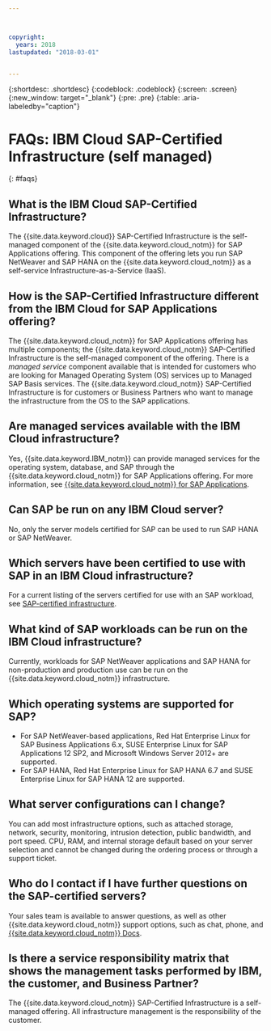 ```yaml
---



copyright:
  years: 2018
lastupdated: "2018-03-01"


---
```


{:shortdesc: .shortdesc}
{:codeblock: .codeblock}
{:screen: .screen}
{:new_window: target="_blank"}
{:pre: .pre}
{:table: .aria-labeledby="caption"}

# FAQs: IBM Cloud SAP-Certified Infrastructure (self managed)
{: #faqs}

## What is the IBM Cloud SAP-Certified Infrastructure?

The {{site.data.keyword.cloud}} SAP-Certified Infrastructure is the self-managed component of the {{site.data.keyword.cloud_notm}} for SAP Applications offering. This component of the offering lets you run SAP NetWeaver and SAP HANA on the {{site.data.keyword.cloud_notm}} as a self-service Infrastructure-as-a-Service (IaaS).

## How is the SAP-Certified Infrastructure different from the IBM Cloud for SAP Applications offering?

The {{site.data.keyword.cloud_notm}} for SAP Applications offering has multiple components; the {{site.data.keyword.cloud_notm}} SAP-Certified Infrastructure is the self-managed component of the offering.  There is a *managed service* component available that is intended for customers who are looking for Managed Operating System (OS) services up to Managed SAP Basis services. The {{site.data.keyword.cloud_notm}} SAP-Certified Infrastructure is for customers or Business Partners who want to manage the infrastructure from the OS to the SAP applications.

## Are managed services available with the IBM Cloud infrastructure?

Yes, {{site.data.keyword.IBM_notm}} can provide managed services for the operating system, database, and SAP through the {{site.data.keyword.cloud_notm}} for SAP Applications offering. For more information, see [{{site.data.keyword.cloud_notm}} for SAP Applications](https://www.ibm.com/cloud/sap/managed).

## Can SAP be run on any IBM Cloud server?

No, only the server models certified for SAP can be used to run SAP HANA or SAP NetWeaver.

## Which servers have been certified to use with SAP in an IBM Cloud infrastructure?  

For a current listing of the servers certified for use with an SAP workload, see [SAP-certified infrastructure](https://www.ibm.com/cloud/bare-metal-servers/sap).

## What kind of SAP workloads can be run on the IBM Cloud infrastructure?

Currently, workloads for SAP NetWeaver applications and SAP HANA for non-production and production use can be run on the {{site.data.keyword.cloud_notm}} infrastructure.

## Which operating systems are supported for SAP?

  * For SAP NetWeaver-based applications, Red Hat Enterprise Linux for SAP Business Applications 6.x, SUSE Enterprise Linux for SAP Applications 12 SP2, and Microsoft Windows Server 2012+ are supported.
  * For SAP HANA, Red Hat Enterprise Linux for SAP HANA 6.7 and SUSE Enterprise Linux for SAP HANA 12 are supported.
  
## What server configurations can I change?

You can add most infrastructure options, such as attached storage, network, security, monitoring, intrusion detection, public bandwidth, and port speed. CPU, RAM, and internal storage default based on your server selection and cannot be changed during the ordering process or through a support ticket.

## Who do I contact if I have further questions on the SAP-certified servers?

Your sales team is available to answer questions, as well as other {{site.data.keyword.cloud_notm}} support options, such as chat, phone, and [{{site.data.keyword.cloud_notm}} Docs](https://console.bluemix.net/docs/get-support/howtogetsupport.html).

## Is there a service responsibility matrix that shows the management tasks performed by IBM, the  customer, and Business Partner?

The {{site.data.keyword.cloud_notm}} SAP-Certified Infrastructure is a self-managed offering. All infrastructure management is the responsibility of the customer.

